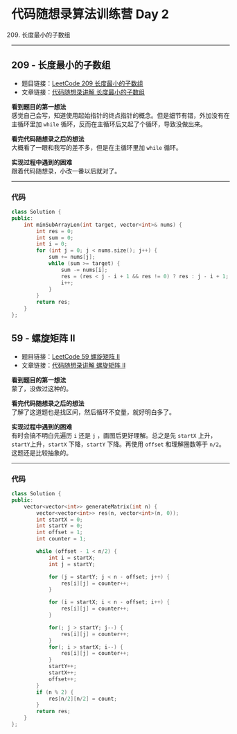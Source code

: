 # 代码随想录算法训练营 Day 2
209. 长度最小的子数组

---

## 209 - 长度最小的子数组
* 题目链接：[LeetCode 209 长度最小的子数组](https://leetcode.cn/problems/minimum-size-subarray-sum/)
* 文章链接：[代码随想录讲解 长度最小的子数组](https://programmercarl.com/0209.%E9%95%BF%E5%BA%A6%E6%9C%80%E5%B0%8F%E7%9A%84%E5%AD%90%E6%95%B0%E7%BB%84.html)

**看到题目的第一想法**  
感觉自己会写，知道使用起始指针的终点指针的概念。但是细节有错，外加没有在主循环里加 `while` 循环，反而在主循环后又起了个循环，导致没做出来。

**看完代码随想录之后的想法**  
大概看了一眼和我写的差不多，但是在主循环里加 `while` 循环。

**实现过程中遇到的困难**  
跟着代码随想录，小改一番以后就对了。

---

### 代码
```cpp
class Solution {
public:
    int minSubArrayLen(int target, vector<int>& nums) {
        int res = 0;
        int sum = 0;
        int i = 0;
        for (int j = 0; j < nums.size(); j++) {
            sum += nums[j];
            while (sum >= target) {
                sum -= nums[i];
                res = (res < j - i + 1 && res != 0) ? res : j - i + 1;
                i++;
            }
        }
        return res;
    }
};
```

## 59 - 螺旋矩阵 II
* 题目链接：[LeetCode 59 螺旋矩阵 II](https://leetcode.cn/problems/spiral-matrix-ii/description/)
* 文章链接：[代码随想录讲解 螺旋矩阵 II](https://programmercarl.com/0059.%E8%9E%BA%E6%97%8B%E7%9F%A9%E9%98%B5II.html)

**看到题目的第一想法**  
蒙了，没做过这种的。  

**看完代码随想录之后的想法**  
了解了这道题也是找区间，然后循环不变量，就好明白多了。

**实现过程中遇到的困难**  
有时会搞不明白先遍历 `i` 还是 `j` ，画图后更好理解。总之是先 `startX` 上升，`startY`上升，`startX` 下降，`startY` 下降。再使用 `offset` 和理解圈数等于 `n/2`。这题还是比较抽象的。

---

### 代码
```cpp
class Solution {
public:
    vector<vector<int>> generateMatrix(int n) {
        vector<vector<int>> res(n, vector<int>(n, 0));
        int startX = 0;
        int startY = 0;
        int offset = 1;
        int counter = 1;

        while (offset - 1 < n/2) {
            int i = startX;
            int j = startY;

            for (j = startY; j < n - offset; j++) {
                res[i][j] = counter++;
            }

            for (i = startX; i < n - offset; i++) {
                res[i][j] = counter++;
            }

            for(; j > startY; j--) {
                res[i][j] = counter++;
            }
            for(; i > startX; i--) {
                res[i][j] = counter++;
            }
            startY++;
            startX++;
            offset++;
        }
        if (n % 2) {
            res[n/2][n/2] = count;
        }
        return res;
    }
};
```
